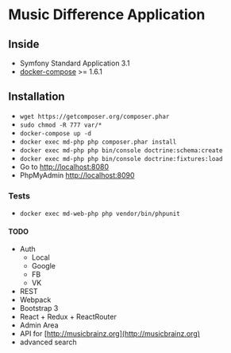 Music Difference Application
============================

## Inside
* Symfony Standard Application 3.1
* [docker-compose](https://docs.docker.com/compose/) >= 1.6.1

## Installation
* `wget https://getcomposer.org/composer.phar`
* `sudo chmod -R 777 var/*`
* `docker-compose up -d`
* `docker exec md-php php composer.phar install`
* `docker exec md-php php bin/console doctrine:schema:create`
* `docker exec md-php php bin/console doctrine:fixtures:load`
* Go to [http://localhost:8080](http://localhost:8080)
* PhpMyAdmin [http://localhost:8090](http://localhost:8090)

### Tests
* `docker exec md-web-php php vendor/bin/phpunit`

#### TODO
* Auth
  * Local
  * Google
  * FB
  * VK
* REST
* Webpack
* Bootstrap 3
* React + Redux + ReactRouter
* Admin Area
* API for [http://musicbrainz.org](http://musicbrainz.org)
* advanced search
